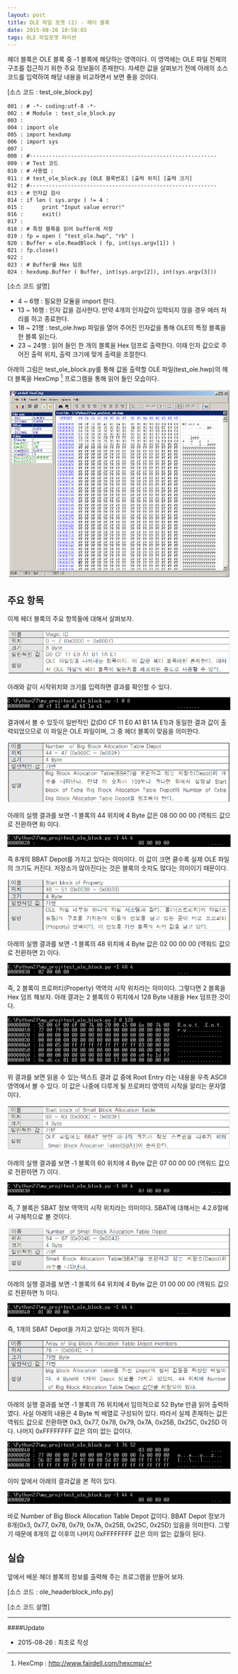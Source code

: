 ```yaml
---
layout: post
title: OLE 파일 포맷 (2) - 헤더 블록
date: 2015-08-26 10:58:03
tags: OLE 파일포맷 파이썬
---
```


헤더 블록은 OLE 블록 중 -1 블록에 해당하는 영역이다. 이 영역에는 OLE 파일 전체의 구조를 접근하기 위한 주요 정보들이 존재한다. 자세한 값을 살펴보기 전에 아래의 소스 코드를 입력하여 해당 내용을 비교하면서 보면 좋을 것이다.

[소스 코드 : test_ole_block.py]

```
001 : # -*- coding:utf-8 -*-
002 : # Module : test_ole_block.py
003 :
004 : import ole
005 : import hexdump
006 : import sys
007 :
008 : #-----------------------------------------------------------
009 : # Test 코드
010 : # 사용법 :
011 : # test_ole_block.py [OLE 블록번호] [출력 위치] [출력 크기]
012 : #-----------------------------------------------------------
013 : # 인자값 검사
014 : if len ( sys.argv ) != 4 :
015 :      print "Input value error!"
016 :      exit()
017 :
018 : # 특정 블록을 읽어 buffer에 저장
019 : fp = open ( "test_ole.hwp", "rb" )
020 : Buffer = ole.ReadBlock ( fp, int(sys.argv[1]) )
021 : fp.close()
022 :
023 : # Buffer를 Hex 덤프
024 : hexdump.Buffer ( Buffer, int(sys.argv[2]), int(sys.argv[3]))
```

[소스 코드 설명]

* 4 ~ 6행 : 필요한 모듈을 import 한다.
* 13 ~ 16행 : 인자 값을 검사한다. 만약 4개의 인자값이 입력되지 않을 경우 에러 처리를 하고 종료한다.
* 18 ~ 21행 : test_ole.hwp 파일을 열어 주어진 인자값을 통해 OLE의 특정 블록을 한 블록 읽는다. 
* 23 ~ 24행 : 읽어 들인 한 개의 블록을 Hex 덤프로 출력한다. 이때 인자 값으로 주어진 출력 위치, 출력 크기에 맞게 출력을 조절한다.

아래의 그림은 test_ole_block.py를 통해 값을 출력할 OLE 파일(test_ole.hwp)의 헤더 블록을 HexCmp [^1] 프로그램을 통해 읽어 들인 모습이다.

![](/images/2015/17756E34-221F-455A-A86E-6A38FDF176B9.png)

## 주요 항목

이제 헤더 블록의 주요 항목들에 대해서 살펴보자.

![](/images/2015/ole_header_1.png)

아래와 같이 시작위치와 크기를 입력하면 결과를 확인할 수 있다.

![](/images/2015/4D58D9F8-7D32-40AB-91B2-E7CCAC1D2ACD.png)

결과에서 볼 수 있듯이 일반적인 값(D0 CF 11 E0 A1 B1 1A E1)과 동일한 결과 값이 출력되었으므로 이 파일은 OLE 파일이며, 그 중 헤더 블록이 맞음을 의미한다.

![](/images/2015/ole_header_2.png)

아래의 실행 결과를 보면 -1 블록의 44 위치에 4 Byte 값은 08 00 00 00 (역워드 값으로 전환하면 8) 이다. 

![](/images/2015/c1da0bed38b35f06bec826ef08086e9f.png)

즉 8개의 BBAT Depot를 가지고 있다는 의미이다. 이 값이 크면 클수록 실제 OLE 파일의 크기도 커진다. 저장소가 많아진다는 것은 블록의 숫자도 많다는 의미이기 때문이다.

![](/images/2015/ole_header_3.png)

아래의 실행 결과를 보면 -1 블록의 48 위치에 4 Byte 값은 02 00 00 00 (역워드 값으로 전환하면 2) 이다. 

![](/images/2015/D9435007-94BC-46C0-A546-F664741BBD65.png)

즉, 2 블록이 프로퍼티(Property) 역역의 시작 위치라는 의미이다. 그렇다면 2 블록을 Hex 덤프 해보자. 아래 결과는 2 블록의 0 위치에서 128 Byte 내용을 Hex 덤프한 것이다.

![](/images/2015/41E7BB9F-AC25-45BE-9E87-569752FE9660.png)

위 결과를 보면 읽을 수 있는 텍스트 결과 값 중에 Root Entry 라는 내용을 우측 ASCII 영역에서 볼 수 있다. 이 값은 나중에 다루게 될 프로퍼티 영역의 시작을 알리는 문자열이다. 

![](/images/2015/ole_header_4.png)

아래의 실행 결과를 보면 -1 블록의 60 위치에 4 Byte 값은 07 00 00 00 (역워드 값으로 전환하면 7) 이다. 

![](/images/2015/25440E9F-222D-499E-B0AB-C2D3B0D51569.png)

즉, 7 블록은 SBAT 정보 역역의 시작 위치라는 의미이다. SBAT에 대해서는 4.2.6절에서 구체적으로 볼 것이다.

![](/images/2015/ole_header_5.png)

아래의 실행 결과를 보면 -1 블록의 64 위치에 4 Byte 값은 01 00 00 00 (역워드 값으로 전환하면 1) 이다. 

![](/images/2015/26026EB7-EF54-43B2-803C-E8A238EF8DEA.png)

즉, 1개의 SBAT Depot을 가지고 있다는 의미가 된다.

![](/images/2015/ole_header_6.png)

아래의 실행 결과를 보면 -1 블록의 76 위치에서 임의적으로 52 Byte 만큼 읽어 출력하였다. 사실 아래의 내용은 4 Byte 씩  배열로 구성되어 있다. 따라서 실제 존재하는 값은 역워드 값으로 전환하면 0x3, 0x77, 0x78, 0x79, 0x7A, 0x25B, 0x25C, 0x25D 이다. 나머지 0xFFFFFFFF 값은 의미 없는 값이다.

![](/images/2015/BB5F40D8-89A4-4020-A609-7EC99BB6AD77.png)

이미 앞에서 아래의 결과값을 본 적이 있다.

![](/images/2015/c1da0bed38b35f06bec826ef08086e9f.png)

바로 Number  of Big Block Allocation Table Depot 값이다. BBAT Depot 정보가 8개(0x3, 0x77, 0x78, 0x79, 0x7A, 0x25B, 0x25C, 0x25D) 있음을 의미한다. 그렇기 때문에 8개의 값 이후의 나머지 0xFFFFFFFF 값은 의미 없는 값들이 된다.

## 실습

앞에서 배운 헤더 블록의 정보를 출력해 주는 프로그램을 만들어 보자.

[소스 코드 : ole_headerblock_info.py] 

[소스 코드 설명]





[^1]: HexCmp : http://www.fairdell.com/hexcmp/



***

####Update

- 2015-08-26 : 최초로 작성